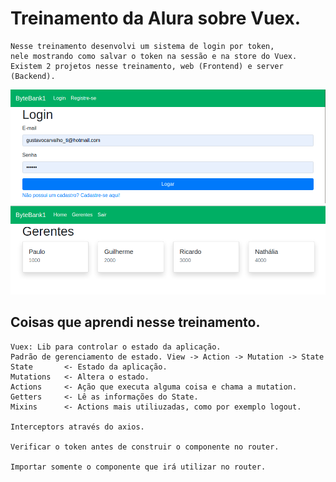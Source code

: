 # Treinamento da Alura sobre Vuex.

````
Nesse treinamento desenvolvi um sistema de login por token, 
nele mostrando como salvar o token na sessão e na store do Vuex.
Existem 2 projetos nesse treinamento, web (Frontend) e server (Backend).
````

<img alt="web1" src="./web/src/assets/01.png"/>
<img alt="web2" src="./web/src/assets/03.png"/>

## Coisas que aprendi nesse treinamento.

````
Vuex: Lib para controlar o estado da aplicação.
Padrão de gerenciamento de estado. View -> Action -> Mutation -> State
State       <- Estado da aplicação.
Mutations   <- Altera o estado.
Actions     <- Ação que executa alguma coisa e chama a mutation.
Getters     <- Lê as informações do State.
Mixins      <- Actions mais utiliuzadas, como por exemplo logout.

Interceptors através do axios.

Verificar o token antes de construir o componente no router.

Importar somente o componente que irá utilizar no router.
````